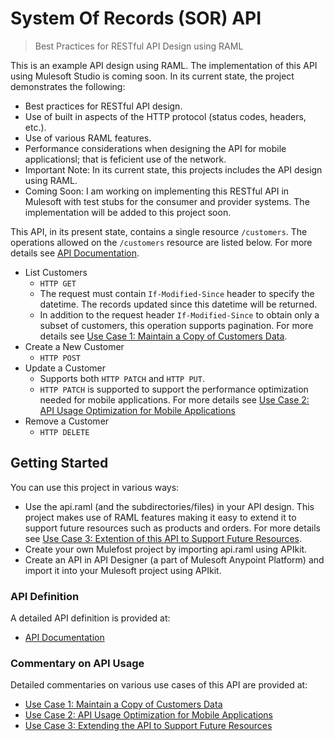﻿# System Of Records (SOR) API
> Best Practices for RESTful API Design using RAML

This is an example API design using RAML. The implementation of this API using Mulesoft Studio is coming soon. In its current state, the project demonstrates the following:

- Best practices for RESTful API design.
- Use of built in aspects of the HTTP protocol (status codes, headers, etc.).
- Use of various RAML features.
- Performance considerations when designing the API for mobile applicationsl; that is feficient use of the network.
- Important Note: In its current state, this projects includes the API design using RAML.
- Coming Soon: I am working on implementing this RESTful API in Mulesoft with test stubs for the consumer and provider systems. The implementation will be added to this project soon.

This API, in its present state, contains a single resource `/customers`. The operations allowed on the `/customers` resource are listed below.  For more details see [API Documentation](API_DOCUMENTATION.md).

- List Customers
  - `HTTP GET`
  - The request must contain `If-Modified-Since` header to specify the datetime. The records updated since this datetime will be returned.
  - In addition to the request header `If-Modified-Since` to obtain only a subset of customers, this operation supports pagination. For more details see [Use Case 1: Maintain a Copy of Customers Data](USE_CASE_1.md).
- Create a New Customer
  - `HTTP POST`
- Update a Customer
  - Supports both `HTTP PATCH` and `HTTP PUT`.
  - `HTTP PATCH` is supported to support the performance optimization needed for mobile applications. For more details see [Use Case 2: API Usage Optimization for Mobile Applications](USE_CASE_2.md)
- Remove a Customer
  - `HTTP DELETE`

## Getting Started

You can use this project in various ways:

- Use the api.raml (and the subdirectories/files) in your API design. This project makes use of RAML features making it easy to extend it to support future resources such as products and orders. For more details see [Use Case 3: Extention of this API to Support Future Resources](USE_CASE_3.md).
- Create your own Mulefost project by importing api.raml using APIkit.
- Create an API in API Designer (a part of Mulesoft Anypoint Platform) and import it into your Mulesoft project using APIkit.

### API Definition

A detailed API definition is provided at:

- [API Documentation](API_DOCUMENTATION.md)

### Commentary on API Usage

Detailed commentaries on various use cases of this API are provided at:

- [Use Case 1: Maintain a Copy of Customers Data](USE_CASE_1.md)
- [Use Case 2: API Usage Optimization for Mobile Applications](USE_CASE_2.md)
- [Use Case 3: Extending the API to Support Future Resources](USE_CASE_3.md)
